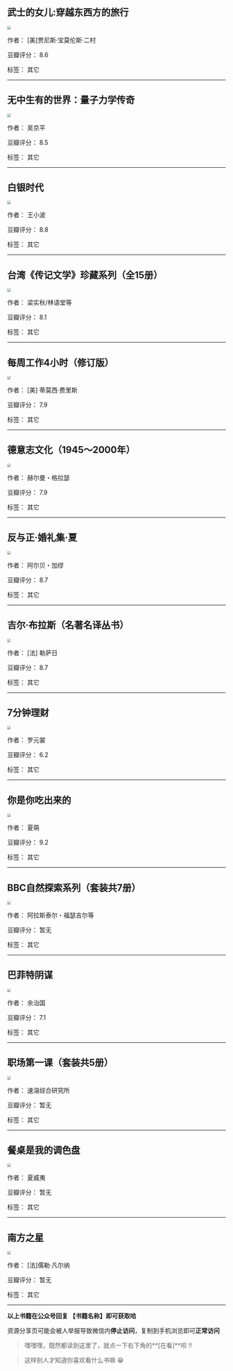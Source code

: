 ## 武士的女儿:穿越东西方的旅行

<img src="https://www.aibooks.cc/wp-content/uploads/2019/09/2019090405081432.jpg" style="zoom:50%;" />

作者： [美]贾尼斯·宝莫伦斯·二村

豆瓣评分：  8.6

标签： 其它


---

## 无中生有的世界：量子力学传奇

<img src="https://www.aibooks.cc/wp-content/uploads/2019/09/2019090405010995.jpg" style="zoom:50%;" />

作者： 吴京平

豆瓣评分：  8.5

标签： 其它


---

## 白银时代

<img src="https://www.aibooks.cc/wp-content/uploads/2019/09/2019090404572466.jpg" style="zoom:50%;" />

作者： 王小波 

豆瓣评分：  8.8

标签： 其它


---

## 台湾《传记文学》珍藏系列（全15册）

<img src="https://www.aibooks.cc/wp-content/uploads/2019/09/2019090404504733.jpg" style="zoom:50%;" />

作者： 梁实秋/林语堂等

豆瓣评分：  8.1

标签： 其它


---

## 每周工作4小时（修订版）

<img src="https://www.aibooks.cc/wp-content/uploads/2019/09/2019090404451357.jpg" style="zoom:50%;" />

作者： [美] 蒂莫西·费里斯

豆瓣评分：  7.9

标签： 其它


---

## 德意志文化（1945～2000年）

<img src="https://www.aibooks.cc/wp-content/uploads/2019/09/2019090404410156.jpg" style="zoom:50%;" />

作者： 赫尔曼・格拉瑟

豆瓣评分：  7.9

标签： 其它


---

## 反与正·婚礼集·夏

<img src="https://www.aibooks.cc/wp-content/uploads/2019/09/2019090404292668.jpg" style="zoom:50%;" />

作者： 阿尔贝・加缪

豆瓣评分：  8.7

标签： 其它


---

## 吉尔·布拉斯（名著名译丛书）

<img src="https://www.aibooks.cc/wp-content/uploads/2019/09/2019090403522711.jpg" style="zoom:50%;" />

作者： [法] 勒萨日

豆瓣评分：  8.7

标签： 其它


---

## 7分钟理财

<img src="https://www.aibooks.cc/wp-content/uploads/2019/09/2019090311303337.jpg" style="zoom:50%;" />

作者： 罗元裳 

豆瓣评分：  6.2

标签： 其它


---

## 你是你吃出来的

<img src="https://www.aibooks.cc/wp-content/uploads/2019/09/2019090310552814.jpg" style="zoom:50%;" />

作者： 夏萌

豆瓣评分：  9.2

标签： 其它


---

## BBC自然探索系列（套装共7册）

<img src="https://www.aibooks.cc/wp-content/uploads/2019/09/2019090309190857.jpg" style="zoom:50%;" />

作者： 阿拉斯泰尔・福瑟吉尔等

豆瓣评分：  暂无

标签： 其它


---

## 巴菲特阴谋

<img src="https://www.aibooks.cc/wp-content/uploads/2019/09/2019090309120484.jpg" style="zoom:50%;" />

作者： 余治国 

豆瓣评分：  7.1

标签： 其它


---

## 职场第一课（套装共5册）

<img src="https://www.aibooks.cc/wp-content/uploads/2019/09/2019090309052960.jpg" style="zoom:50%;" />

作者： 速溶综合研究所

豆瓣评分：  暂无

标签： 其它


---

## 餐桌是我的调色盘

<img src="https://www.aibooks.cc/wp-content/uploads/2019/09/2019090308570056.jpg" style="zoom:50%;" />

作者： 夏威夷

豆瓣评分：  暂无

标签： 其它


---

## 南方之星

<img src="https://www.aibooks.cc/wp-content/uploads/2019/09/2019090308520153.jpg" style="zoom:50%;" />

作者： [法]儒勒·凡尔纳

豆瓣评分：  暂无

标签： 其它


---


**以上书籍在公众号回复 【书籍名称】即可获取哈** 


资源分享页可能会被人举报导致微信内**停止访问**，复制到手机浏览即可**正常访问**


> 嘿嘿嘿，既然都读到这里了，就点一下右下角的**[在看]**呗 !!

> 

> 这样别人才知道你喜欢看什么书嘛 😁

